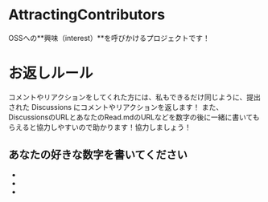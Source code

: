 # AttractingContributors
OSSへの**興味（interest）**を呼びかけるプロジェクトです！

# お返しルール
コメントやリアクションをしてくれた方には、私もできるだけ同じように、提出された Discussions にコメントやリアクションを返します！
また、DiscussionsのURLとあなたのRead.mdのURLなどを数字の後に一緒に書いてもらえると協力しやすいので助かります！協力しましょう！
## あなたの好きな数字を書いてください
- 
- 
- 
